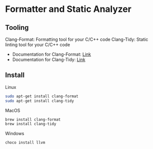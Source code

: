 # Formatter and Static Analyzer

## Tooling

Clang-Format: Formatting tool for your C/C++ code
Clang-Tidy: Static linting tool for your C/C++ code

- Documentation for Clang-Format: [Link](https://clang.llvm.org/docs/ClangFormat.html)
- Documentation for Clang-Tidy: [Link](https://clang.llvm.org/extra/clang-tidy/)

## Install

Linux

```bash
sudo apt-get install clang-format
sudo apt-get install clang-tidy
```

MacOS

```bash
brew install clang-format
brew install clang-tidy
```

Windows

```bash
choco install llvm
````
